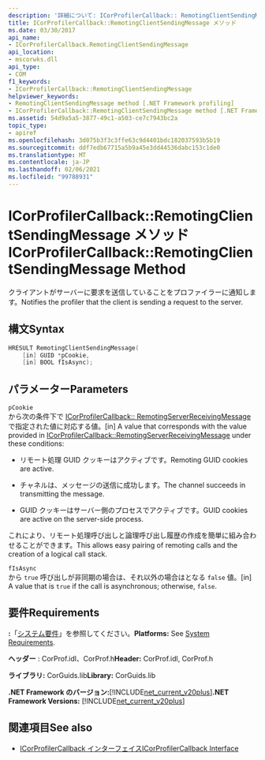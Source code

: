 ```yaml
---
description: '詳細について: ICorProfilerCallback:: RemotingClientSendingMessage メソッド'
title: ICorProfilerCallback::RemotingClientSendingMessage メソッド
ms.date: 03/30/2017
api_name:
- ICorProfilerCallback.RemotingClientSendingMessage
api_location:
- mscorwks.dll
api_type:
- COM
f1_keywords:
- ICorProfilerCallback::RemotingClientSendingMessage
helpviewer_keywords:
- RemotingClientSendingMessage method [.NET Framework profiling]
- ICorProfilerCallback::RemotingClientSendingMessage method [.NET Framework profiling]
ms.assetid: 54d9a5a5-3877-49c1-a503-ce7c7943bc2a
topic_type:
- apiref
ms.openlocfilehash: 3d075b3f3c3ffe63c9d4401bdc182037593b5b19
ms.sourcegitcommit: ddf7edb67715a5b9a45e3dd44536dabc153c1de0
ms.translationtype: MT
ms.contentlocale: ja-JP
ms.lasthandoff: 02/06/2021
ms.locfileid: "99788931"
---
```

# <a name="icorprofilercallbackremotingclientsendingmessage-method"></a><span data-ttu-id="58b5d-103">ICorProfilerCallback::RemotingClientSendingMessage メソッド</span><span class="sxs-lookup"><span data-stu-id="58b5d-103">ICorProfilerCallback::RemotingClientSendingMessage Method</span></span>

<span data-ttu-id="58b5d-104">クライアントがサーバーに要求を送信していることをプロファイラーに通知します。</span><span class="sxs-lookup"><span data-stu-id="58b5d-104">Notifies the profiler that the client is sending a request to the server.</span></span>  
  
## <a name="syntax"></a><span data-ttu-id="58b5d-105">構文</span><span class="sxs-lookup"><span data-stu-id="58b5d-105">Syntax</span></span>  
  
```cpp  
HRESULT RemotingClientSendingMessage(  
    [in] GUID *pCookie,  
    [in] BOOL fIsAsync);  
```  
  
## <a name="parameters"></a><span data-ttu-id="58b5d-106">パラメーター</span><span class="sxs-lookup"><span data-stu-id="58b5d-106">Parameters</span></span>  

 `pCookie`  
 <span data-ttu-id="58b5d-107">から次の条件下で [ICorProfilerCallback:: RemotingServerReceivingMessage](icorprofilercallback-remotingserverreceivingmessage-method.md) で指定された値に対応する値。</span><span class="sxs-lookup"><span data-stu-id="58b5d-107">[in] A value that corresponds with the value provided in [ICorProfilerCallback::RemotingServerReceivingMessage](icorprofilercallback-remotingserverreceivingmessage-method.md) under these conditions:</span></span>  
  
- <span data-ttu-id="58b5d-108">リモート処理 GUID クッキーはアクティブです。</span><span class="sxs-lookup"><span data-stu-id="58b5d-108">Remoting GUID cookies are active.</span></span>  
  
- <span data-ttu-id="58b5d-109">チャネルは、メッセージの送信に成功します。</span><span class="sxs-lookup"><span data-stu-id="58b5d-109">The channel succeeds in transmitting the message.</span></span>  
  
- <span data-ttu-id="58b5d-110">GUID クッキーはサーバー側のプロセスでアクティブです。</span><span class="sxs-lookup"><span data-stu-id="58b5d-110">GUID cookies are active on the server-side process.</span></span>  
  
 <span data-ttu-id="58b5d-111">これにより、リモート処理呼び出しと論理呼び出し履歴の作成を簡単に組み合わせることができます。</span><span class="sxs-lookup"><span data-stu-id="58b5d-111">This allows easy pairing of remoting calls and the creation of a logical call stack.</span></span>  
  
 `fIsAsync`  
 <span data-ttu-id="58b5d-112">から `true` 呼び出しが非同期の場合は、それ以外の場合はとなる `false` 値。</span><span class="sxs-lookup"><span data-stu-id="58b5d-112">[in] A value that is `true` if the call is asynchronous; otherwise, `false`.</span></span>  
  
## <a name="requirements"></a><span data-ttu-id="58b5d-113">要件</span><span class="sxs-lookup"><span data-stu-id="58b5d-113">Requirements</span></span>  

 <span data-ttu-id="58b5d-114">**:**「[システム要件](../../get-started/system-requirements.md)」を参照してください。</span><span class="sxs-lookup"><span data-stu-id="58b5d-114">**Platforms:** See [System Requirements](../../get-started/system-requirements.md).</span></span>  
  
 <span data-ttu-id="58b5d-115">**ヘッダー** : CorProf.idl、CorProf.h</span><span class="sxs-lookup"><span data-stu-id="58b5d-115">**Header:** CorProf.idl, CorProf.h</span></span>  
  
 <span data-ttu-id="58b5d-116">**ライブラリ:** CorGuids.lib</span><span class="sxs-lookup"><span data-stu-id="58b5d-116">**Library:** CorGuids.lib</span></span>  
  
 <span data-ttu-id="58b5d-117">**.NET Framework のバージョン:**[!INCLUDE[net_current_v20plus](../../../../includes/net-current-v20plus-md.md)]</span><span class="sxs-lookup"><span data-stu-id="58b5d-117">**.NET Framework Versions:** [!INCLUDE[net_current_v20plus](../../../../includes/net-current-v20plus-md.md)]</span></span>  
  
## <a name="see-also"></a><span data-ttu-id="58b5d-118">関連項目</span><span class="sxs-lookup"><span data-stu-id="58b5d-118">See also</span></span>

- [<span data-ttu-id="58b5d-119">ICorProfilerCallback インターフェイス</span><span class="sxs-lookup"><span data-stu-id="58b5d-119">ICorProfilerCallback Interface</span></span>](icorprofilercallback-interface.md)
